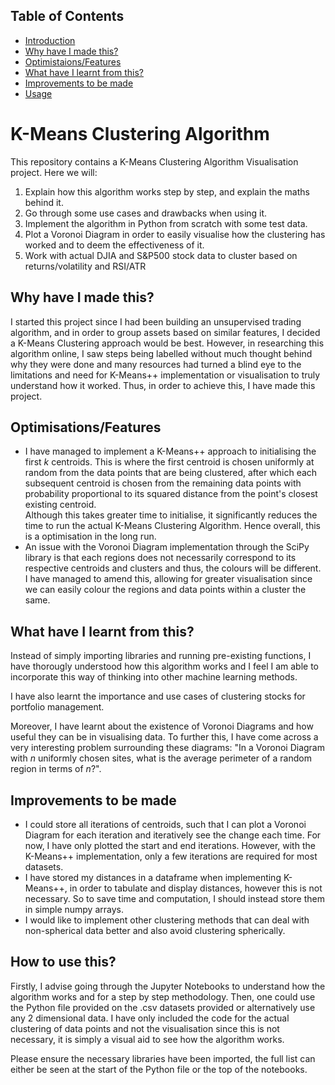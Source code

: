 ## Table of Contents

- [Introduction](#kmeans-clustering-algorithm)
- [Why have I made this?](#why-have-i-made-this)
- [Optimistaions/Features](#optimistaionsfeatures)
- [What have I learnt from this?](#what-have-i-learnt-from-this)
- [Improvements to be made](#improvements-to-be-made)
- [Usage](#how-to-use-this)

# **K-Means Clustering Algorithm**
This repository contains a K-Means Clustering Algorithm Visualisation project. Here we will:
1) Explain how this algorithm works step by step, and explain the maths behind it.
2) Go through some use cases and drawbacks when using it.
3) Implement the algorithm in Python from scratch with some test data.
4) Plot a Voronoi Diagram in order to easily visualise how the clustering has worked and to deem the effectiveness of it.
5) Work with actual DJIA and S&P500 stock data to cluster based on returns/volatility and RSI/ATR

## Why have I made this?
I started this project since I had been building an unsupervised trading algorithm, and in order to group assets based on similar features, I decided a K-Means Clustering approach would be best. However, in researching this algorithm online, I saw steps being labelled without much thought behind why they were done and many resources had turned a blind eye to the limitations and need for K-Means++ implementation or visualisation to truly understand how it worked. Thus, in order to achieve this, I have made this project.

## Optimisations/Features
- I have managed to implement a K-Means++ approach to initialising the first $k$ centroids. This is where the first centroid is chosen uniformly at random from the data points that are being clustered, after which each subsequent centroid is chosen from the remaining data points with probability proportional to its squared distance from the point's closest existing centroid.<br> Although this takes greater time to initialise, it significantly reduces the time to run the actual K-Means Clustering Algorithm. Hence overall, this is a optimisation in the long run.
- An issue with the Voronoi Diagram implementation through the SciPy library is that each regions does not necessarily correspond to its respective centroids and clusters and thus, the colours will be different. I have managed to amend this, allowing for greater visualisation since we can easily colour the regions and data points within a cluster the same.

## What have I learnt from this?
Instead of simply importing libraries and running pre-existing functions, I have thorougly understood how this algorithm works and I feel I am able to incorporate this way of thinking into other machine learning methods.

I have also learnt the importance and use cases of clustering stocks for portfolio management.

Moreover, I have learnt about the existence of Voronoi Diagrams and how useful they can be in visualising data. To further this, I have come across a very interesting problem surrounding these diagrams: "In a Voronoi Diagram with $n$ uniformly chosen sites, what is the average perimeter of a random region in terms of $n$?".

## Improvements to be made
- I could store all iterations of centroids, such that I can plot a Voronoi Diagram for each iteration and iteratively see the change each time. For now, I have only plotted the start and end iterations. However, with the K-Means++ implementation, only a few iterations are required for most datasets.
- I have stored my distances in a dataframe when implementing K-Means++, in order to tabulate and display distances, however this is not necessary. So to save time and computation, I should instead store them in simple numpy arrays.
- I would like to implement other clustering methods that can deal with non-spherical data better and also avoid clustering spherically.

## How to use this?
Firstly, I advise going through the Jupyter Notebooks to understand how the algorithm works and for a step by step methodology. Then, one could use the Python file provided on the .csv datasets provided or alternatively use any 2 dimensional data. I have only included the code for the actual clustering of data points and not the visualisation since this is not necessary, it is simply a visual aid to see how the algorithm works.

Please ensure the necessary libraries have been imported, the full list can either be seen at the start of the Python file or the top of the notebooks.
